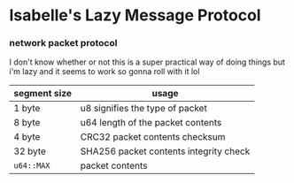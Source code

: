 # Isabelle's Lazy Message Protocol

### network packet protocol

I don't know whether or not this is a super practical way of doing things
but i'm lazy and it seems to work so gonna roll with it lol

| segment size | usage                                      |
|--------------|--------------------------------------------|
| 1 byte       | u8 signifies the type of packet            |
| 8 byte       | u64 length of the packet contents          |
| 4 byte       | CRC32 packet contents checksum             |
| 32 byte      | SHA256 packet contents integrity check     |
| `u64::MAX`   | packet contents                            |

